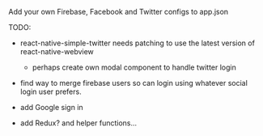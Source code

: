 

Add your own Firebase, Facebook and Twitter configs to app.json

TODO:
- react-native-simple-twitter needs patching to use the latest version of react-native-webview
  - perhaps create own modal component to handle twitter login

- find way to merge firebase users so can login using whatever social login user prefers.

- add Google sign in

- add Redux? and helper functions...

